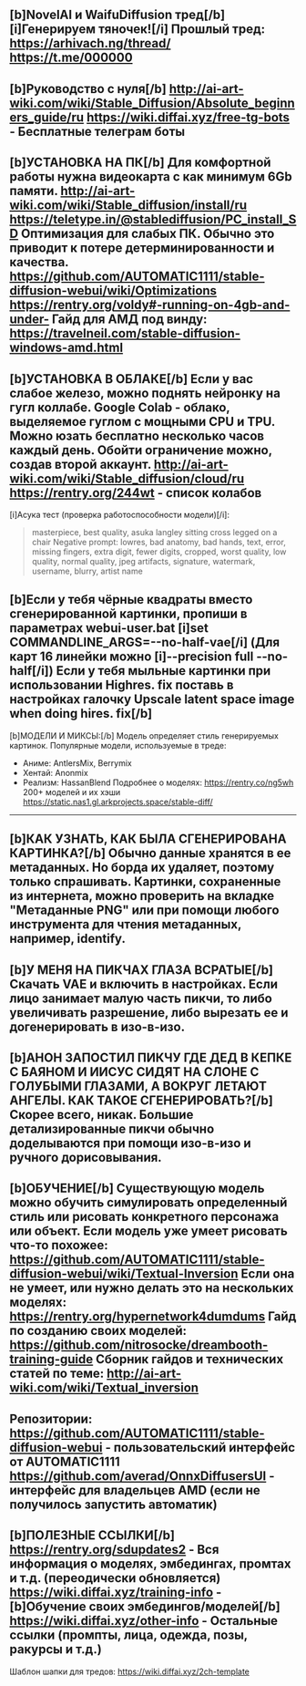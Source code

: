 [b]NovelAI и WaifuDiffusion тред[/b]
[i]Генерируем тяночек![/i]
Прошлый тред: https://arhivach.ng/thread/ https://t.me/000000
----------------------------------
[b]Руководство с нуля[/b]
http://ai-art-wiki.com/wiki/Stable_Diffusion/Absolute_beginners_guide/ru
https://wiki.diffai.xyz/free-tg-bots - Бесплатные телеграм боты
----------------------------------
[b]УСТАНОВКА НА ПК[/b]
Для комфортной работы нужна видеокарта с как минимум 6Gb памяти.
http://ai-art-wiki.com/wiki/Stable_diffusion/install/ru
https://teletype.in/@stablediffusion/PC_install_SD
Оптимизация для слабых ПК. Обычно это приводит к потере детерминированности и качества.
https://github.com/AUTOMATIC1111/stable-diffusion-webui/wiki/Optimizations
https://rentry.org/voldy#-running-on-4gb-and-under-
Гайд для АМД под винду: https://travelneil.com/stable-diffusion-windows-amd.html
----------------------------------
[b]УСТАНОВКА В ОБЛАКЕ[/b]
Если у вас слабое железо, можно поднять нейронку на гугл коллабе. Google Colab - облако, выделяемое гуглом с мощными CPU и TPU. Можно юзать бесплатно несколько часов каждый день. Обойти ограничение можно, создав второй аккаунт.
http://ai-art-wiki.com/wiki/Stable_diffusion/cloud/ru
https://rentry.org/244wt - список колабов
----------------------------------
[i]Асука тест (проверка работоспособности модели)[/i]:
>masterpiece, best quality, asuka langley sitting cross legged on a chair
Negative prompt:
>lowres, bad anatomy, bad hands, text, error, missing fingers, extra digit, fewer digits, cropped, worst quality, low quality, normal quality, jpeg artifacts, signature, watermark, username, blurry, artist name

[b]Если у тебя чёрные квадраты вместо сгенерированной картинки, пропиши в параметрах webui-user.bat [i]set COMMANDLINE_ARGS=--no-half-vae[/i] (Для карт 16 линейки можно [i]--precision full --no-half[/i])
Если у тебя мыльные картинки при использовании Highres. fix поставь в настройках галочку Upscale latent space image when doing hires. fix[/b]
----------------------------------
[b]МОДЕЛИ И МИКСЫ:[/b] 
Модель определяет стиль генерируемых картинок. Популярные модели, используемые в треде:
- Аниме: AntlersMix, Berrymix
- Хентай: Anonmix
- Реализм: HassanBlend
Подробнее о моделях: https://rentry.co/ng5wh
200+ моделей и их хэши https://static.nas1.gl.arkprojects.space/stable-diff/
----------------------------------
[b]КАК УЗНАТЬ, КАК БЫЛА СГЕНЕРИРОВАНА КАРТИНКА?[/b]
Обычно данные хранятся в ее метаданных. Но борда их удаляет, поэтому только спрашивать.
Картинки, сохраненные из интернета, можно проверить на вкладке "Метаданные PNG" или при помощи любого инструмента для чтения метаданных, например, identify.
----------------------------------
[b]У МЕНЯ НА ПИКЧАХ ГЛАЗА ВСРАТЫЕ[/b]
Скачать VAE и включить в настройках.
Если лицо занимает малую часть пикчи, то либо увеличивать разрешение, либо вырезать ее и догенерировать в изо-в-изо.
----------------------------------
[b]АНОН ЗАПОСТИЛ ПИКЧУ ГДЕ ДЕД В КЕПКЕ С БАЯНОМ И ИИСУС СИДЯТ НА СЛОНЕ С ГОЛУБЫМИ ГЛАЗАМИ, А ВОКРУГ ЛЕТАЮТ АНГЕЛЫ. КАК ТАКОЕ СГЕНЕРИРОВАТЬ?[/b]
Скорее всего, никак. Большие детализированные пикчи обычно доделываются при помощи изо-в-изо и ручного дорисовывания.
----------------------------------
[b]ОБУЧЕНИЕ[/b]
Существующую модель можно обучить симулировать определенный стиль или рисовать конкретного персонажа или объект.
Если модель уже умеет рисовать что-то похожее: https://github.com/AUTOMATIC1111/stable-diffusion-webui/wiki/Textual-Inversion
Если она не умеет, или нужно делать это на нескольких моделях: https://rentry.org/hypernetwork4dumdums
Гайд по созданию своих моделей: https://github.com/nitrosocke/dreambooth-training-guide
Сборник гайдов и технических статей по теме: http://ai-art-wiki.com/wiki/Textual_inversion
----------------------------------
Репозитории: 
https://github.com/AUTOMATIC1111/stable-diffusion-webui - пользовательский интерфейс от AUTOMATIC1111
https://github.com/averad/OnnxDiffusersUI - интерфейс для владельцев AMD (если не получилось запустить автоматик)
----------------------------------
[b]ПОЛЕЗНЫЕ ССЫЛКИ[/b]
https://rentry.org/sdupdates2 - Вся информация о моделях, эмбедингах, промтах и т.д. (переодически обновляется)
https://wiki.diffai.xyz/training-info - [b]Обучение своих эмбедингов/моделей[/b]
https://wiki.diffai.xyz/other-info - Остальные ссылки (промпты, лица, одежда, позы, ракурсы и т.д.)
----------------------------------
Шаблон шапки для тредов: https://wiki.diffai.xyz/2ch-template
